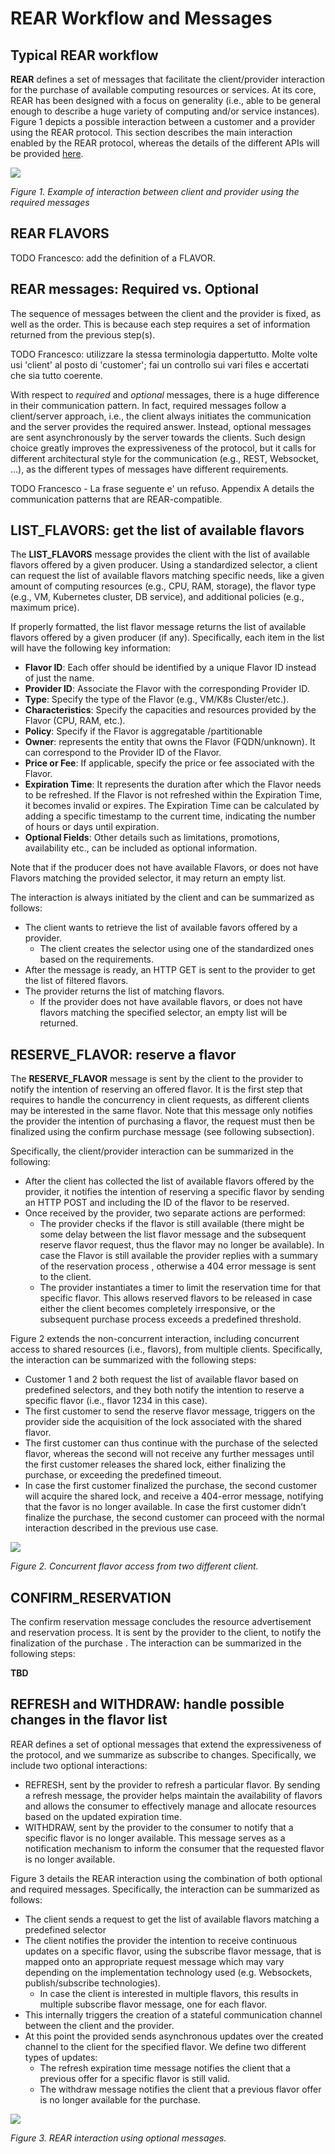 # REAR Workflow and Messages

## Typical REAR workflow
**REAR** defines a set of messages that facilitate the client/provider interaction for the purchase of available computing resources or services. At its core, REAR has been designed with a focus on generality (i.e., able to be general enough to describe a huge variety of computing and/or service instances). Figure 1 depicts a possible interaction between a customer and a provider using the REAR protocol.
This section describes the main interaction enabled by the REAR protocol, whereas the details of the different APIs will be provided [here](./docs/api/README.md).

![](/images/main_workflow.png)

*Figure 1. Example of interaction between client and provider using the required messages*
 
## REAR FLAVORS
TODO Francesco: add the definition of a FLAVOR.

## REAR messages: Required vs. Optional
The sequence of messages between the client and the provider is fixed, as well as the order. This is because each step requires a set of information returned from the previous step(s).

TODO Francesco: utilizzare la stessa terminologia dappertutto. Molte volte usi 'client' al posto di 'customer'; fai un controllo sui vari files e accertati che sia tutto coerente.

With respect to _required_ and _optional_ messages, there is a huge difference in their communication pattern.
In fact, required messages follow a client/server approach, i.e., the client always initiates the communication and the server provides the required answer.
Instead, optional messages are sent asynchronously by the server towards the clients. Such design choice greatly improves the expressiveness of the protocol, but it calls for different architectural style for the communication (e.g., REST, Websocket, ...), as the different types of messages have different requirements. 

TODO Francesco - La frase seguente e' un refuso.
Appendix A details the communication patterns that are REAR-compatible. 

## LIST_FLAVORS: get the list of available flavors

The **LIST_FLAVORS** message provides the client with the list of available flavors offered by a given producer. Using a standardized selector, a client can request the list of available flavors matching specific needs, like a given amount of computing resources (e.g., CPU, RAM, storage), the flavor type (e.g., VM, Kubernetes cluster, DB service), and additional policies (e.g., maximum price). 

If properly formatted, the list flavor message returns the list of available flavors offered by a given producer (if any). Specifically, each item in the list will have the following key information:
 * **Flavor ID**: Each offer should be identified by a unique Flavor ID instead of just the name. 
 * **Provider ID**: Associate the Flavor with the corresponding Provider ID. 
 * **Type**: Specify the type of the Flavor (e.g., VM/K8s Cluster/etc.).
 * **Characteristics**: Specify the capacities and resources provided by the Flavor (CPU, RAM, etc.). 
 * **Policy**: Specify if the Flavor is aggregatable /partitionable
 * **Owner**: represents the entity that owns the Flavor (FQDN/unknown). It can correspond to the Provider ID of the Flavor.
 * **Price or Fee**: If applicable, specify the price or fee associated with the Flavor. 
 * **Expiration Time**: It represents the duration after which the Flavor needs to be refreshed. If the Flavor is not refreshed within the Expiration Time, it becomes invalid or expires. The Expiration Time can be calculated by adding a specific timestamp to the current time, indicating the number of hours or days until expiration.
 * **Optional Fields**: Other details such as limitations, promotions, availability etc., can be included as optional information.

Note that if the producer does not have available Flavors, or does not have Flavors matching the provided selector, it may return an empty list.

The interaction is always initiated by the client and can be summarized as follows:
 * The client wants to retrieve the list of available favors offered by a provider.
   * The client creates the selector using one of the standardized ones based on the requirements.
 * After the message is ready, an HTTP GET  is sent to the provider to get the list of filtered flavors.
 * The provider returns the list of matching flavors.
   * If the provider does not have available flavors, or does not have flavors matching the specified selector, an empty list will be returned.

## RESERVE_FLAVOR: reserve a flavor
The **RESERVE_FLAVOR** message is sent by the client to the provider to notify the intention of reserving an offered flavor. It is the first step that requires to handle the concurrency in client requests, as different clients may be interested in the same flavor. Note that this message only notifies the provider the intention of purchasing a flavor, the request must then be finalized using the confirm purchase message (see following subsection).

Specifically, the client/provider interaction can be summarized in the following:
 * After the client has collected the list of available flavors offered by the provider, it notifies the intention of reserving a specific flavor by sending an HTTP POST and including the ID of the flavor to be reserved.
 * Once received by the provider, two separate actions are performed:
   * The provider checks if the flavor is still available (there might be some delay between the list flavor message and the subsequent reserve flavor request, thus the flavor may no longer be available). In case the Flavor is still available the provider replies with a summary of the reservation process , otherwise a 404 error message is sent to the client.
   * The provider instantiates a timer to limit the reservation time for that specific flavor. This allows reserved flavors to be released in case either the client becomes completely irresponsive, or the subsequent purchase process exceeds a predefined threshold.

Figure 2 extends the non-concurrent interaction, including concurrent access to shared resources (i.e., flavors), from multiple clients. Specifically, the interaction can be summarized with the following steps:
 * Customer 1 and 2 both request the list of available flavor based on predefined selectors, and they both notify the intention to reserve a specific flavor (i.e., flavor 1234 in this case).
 * The first customer to send the reserve flavor message, triggers on the provider side the acquisition of the lock associated with the shared flavor.
 * The first customer can thus continue with the purchase of the selected flavor, whereas the second will not receive any further messages until the first customer releases the shared lock, either finalizing the purchase, or exceeding the predefined timeout.
 * In case the first customer finalized the purchase, the second customer will acquire the shared lock, and receive a 404-error message, notifying that the favor is no longer available. In case the first customer didn’t finalize the purchase, the second customer can proceed with the normal interaction described in the previous use case.

![](/images/concurrent_access.png)

*Figure 2. Concurrent flavor access from two different client.*
 
## CONFIRM_RESERVATION 
The confirm reservation message concludes the resource advertisement and reservation process. It is sent by the provider to the client, to notify the finalization of the purchase .
The interaction can be summarized in the following steps:

**TBD**

## REFRESH and WITHDRAW: handle possible changes in the flavor list 
REAR defines a set of optional messages that extend the expressiveness of the protocol, and we summarize as subscribe to changes. Specifically, we include two optional interactions:
 * REFRESH, sent by the provider to refresh a particular flavor. By sending a refresh message, the provider helps maintain the availability of flavors and allows the consumer to effectively manage and allocate resources based on the updated expiration time.
 * WITHDRAW, sent by the provider to the consumer to notify that a specific flavor is no longer available. This message serves as a notification mechanism to inform the consumer that the requested flavor is no longer available.

Figure 3 details the REAR interaction using the combination of both optional and required messages. Specifically, the interaction can be summarized as follows:
 * The client sends a request to get the list of available flavors matching a predefined selector
 * The client notifies the provider the intention to receive continuous updates on a specific flavor, using the subscribe flavor message, that is mapped onto an appropriate request message which may vary depending on the implementation technology used (e.g. Websockets, publish/subscribe technologies). 
   * In case the client is interested in multiple flavors, this results in multiple subscribe flavor message, one for each flavor.
 * This internally triggers the creation of a stateful communication channel  between the client and the provider. 
 * At this point the provided sends asynchronous updates over the created channel to the client for the specified flavor. We define two different types of updates:
   * The refresh expiration time message notifies the client that a previous offer for a specific flavor is still valid. 
   * The withdraw message notifies the client that a previous flavor offer is no longer available for the purchase.


![](/images/optional_msg.jpg)

*Figure 3. REAR interaction using optional messages.*
